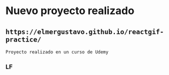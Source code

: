 # Nuevo proyecto realizado

## `https://elmergustavo.github.io/reactgif-practice/`

`Proyecto realizado en un curso de Udemy`

### LF
